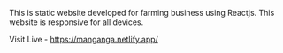This is static website developed for farming business using Reactjs. This website is responsive for all devices.

Visit Live - https://manganga.netlify.app/
